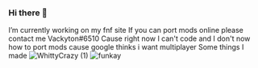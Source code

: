 
### Hi there 👋
I’m currently working on my fnf site
If you can port mods online please contact me Vackyton#6510
Cause right now I can't code and I don't now how to port mods cause google thinks i want multiplayer
                                                  Some things I made
![WhittyCrazy (1)](https://user-images.githubusercontent.com/79385929/128584952-5b5e2eba-3534-41c2-8822-3ed599d7eff0.png)
![funkay](https://user-images.githubusercontent.com/79385929/128585292-d77b5431-2ec3-4bc7-a092-8a9b7a72758b.png)
